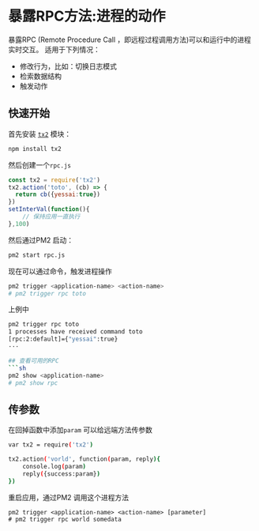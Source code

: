 # 暴露RPC方法:进程的动作

暴露RPC (Remote Procedure Call ，即远程过程调用方法)可以和运行中的进程实时交互。
适用于下列情况：
- 修改行为，比如：切换日志模式
- 检索数据结构
- 触发动作

## 快速开始

首先安装 [`tx2`](https://github.com/pm2/tx2) 模块：
```sh
npm install tx2
```

然后创建一个`rpc.js`

```js
const tx2 = require('tx2')
tx2.action('toto', (cb) => {
  return cb({yessai:true})
})
setInterVal(function(){
    // 保持应用一直执行
},100)
```

然后通过PM2 启动：
```sh
pm2 start rpc.js
```
现在可以通过命令，触发进程操作
```sh
pm2 trigger <application-name> <action-name>
# pm2 trigger rpc toto
```
上例中
```sh
pm2 trigger rpc toto  
1 processes have received command toto
[rpc:2:default]={"yessai":true}
···

## 查看可用的RPC
```sh
pm2 show <application-name>
# pm2 show rpc
```

## 传参数
在回掉函数中添加`param` 可以给远端方法传参数
```sh
var tx2 = require('tx2')

tx2.action('vorld', function(param, reply){
    console.log(param)
    reply({success:param})
})
```

重启应用，通过PM2 调用这个进程方法

```pm2 
pm2 trigger <application-name> <action-name> [parameter]
# pm2 trigger rpc world somedata
```



